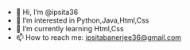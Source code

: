 - 👋 Hi, I’m @ipsita36
- 👀 I’m interested in Python,Java,Html,Css
- 🌱 I’m currently learning Html,Css
- 📫 How to reach me: ipsitabanerjee36@gmail.com

<!---
ipsita36/ipsita36 is a ✨ special ✨ repository because its `README.md` (this file) appears on your GitHub profile.
You can click the Preview link to take a look at your changes.
--->
